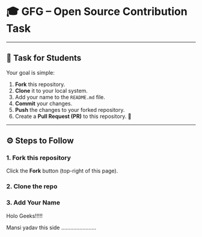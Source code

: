 # 🎓 GFG – Open Source Contribution Task

---

## 📝 Task for Students

Your goal is simple:

1. **Fork** this repository.
2. **Clone** it to your local system.
3. Add your name to the `README.md` file.
4. **Commit** your changes.
5. **Push** the changes to your forked repository.
6. Create a **Pull Request (PR)** to this repository. 🎉

---

## ⚙️ Steps to Follow

### 1. Fork this repository

Click the **Fork** button (top-right of this page).

### 2. Clone the repo

### 3. Add Your Name

Holo Geeks!!!!!

Mansi yadav this side .......................
